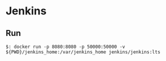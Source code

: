 # Jenkins

## Run

    $: docker run -p 8080:8080 -p 50000:50000 -v ${PWD}/jenkins_home:/var/jenkins_home jenkins/jenkins:lts

